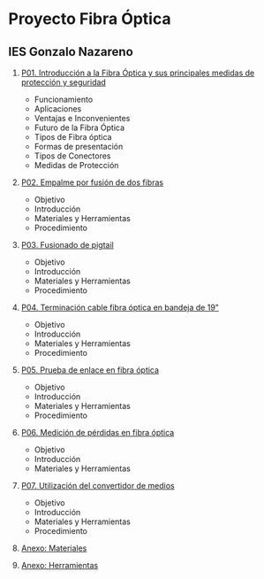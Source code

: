 # Proyecto Fibra Óptica 
## IES Gonzalo Nazareno

1. [P01. Introducción a la Fibra Óptica y sus principales medidas de protección y seguridad](P01/README.md)
    * Funcionamiento
    * Aplicaciones
    * Ventajas e Inconvenientes
    * Futuro de la Fibra Óptica
    * Tipos de Fibra óptica
    * Formas de presentación
    * Tipos de Conectores
    * Medidas de Protección

2. [P02. Empalme por fusión de dos fibras](P02/README.md)

    * Objetivo
    * Introducción
    * Materiales y Herramientas
    * Procedimiento

3. [P03. Fusionado de pigtail](P03/README.md)

    * Objetivo
    * Introducción
    * Materiales y Herramientas
    * Procedimiento

4. [P04. Terminación cable fibra óptica en bandeja de 19"](P04/README.md)

    * Objetivo
    * Introducción
    * Materiales y Herramientas
    * Procedimiento

5. [P05. Prueba de enlace en fibra óptica](P05/README.md)
    * Objetivo
    * Introducción
    * Materiales y Herramientas
    * Procedimiento

6. [P06. Medición de pérdidas en fibra óptica](P06/README.md)
    * Objetivo
    * Introducción
    * Materiales y Herramientas

7. [P07. Utilización del convertidor de medios](P07/README.md)
    * Objetivo
    * Introducción
    * Materiales y Herramientas
    * Procedimiento

8. [Anexo: Materiales](materiales.md)
9. [Anexo: Herramientas](herramientas.md)
